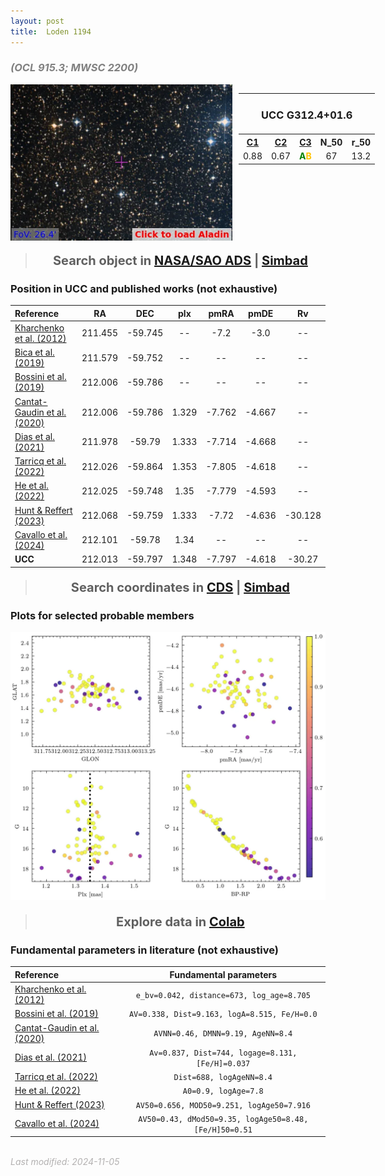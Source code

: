```yaml
---
layout: post
title:  Loden 1194
---
```

<h3><span style="color: #808080;"><i>(OCL 915.3; MWSC 2200)</i></span></h3><div style="display: flex; justify-content: space-between; width:720px;height:250px">
<div style="text-align: center;">
<!-- WEBP image -->
<img id="myImage" src="https://raw.githubusercontent.com/ucc23/Q4P/main/plots/loden1194_aladin.webp" alt="Clickable Image" style="width:355px;height:250px; cursor: pointer;">

<!-- Div to contain Aladin Lite viewer -->
<div id="aladin-lite-div" style="width:355px;height:250px;display:none;"></div>

<!-- Aladin Lite script (will be loaded after the image is clicked) -->
<script type="text/javascript">
// Function to load Aladin Lite after image click and hide the image
function loadAladinLiteAndHideImage() {
    // Dynamically load the Aladin Lite script
    let aladinScript = document.createElement('script');
    aladinScript.src = "https://aladin.cds.unistra.fr/AladinLite/api/v3/latest/aladin.js";
    aladinScript.charset = "utf-8";
    aladinScript.onload = function () {
        A.init.then(() => {
            let aladin = A.aladin('#aladin-lite-div', {survey:"P/DSS2/color", fov:0.44, target: "212.013 -59.797"});
            // Remove the image
            document.getElementById('myImage').remove();
            // Hide the image
            //document.getElementById('myImage').style.visibility = "hidden";
            // Show the Aladin Lite viewer
            document.getElementById('aladin-lite-div').style.display = 'block';
        });
     };
    document.head.appendChild(aladinScript);
}
// Event listener for image click
document.getElementById('myImage').addEventListener('click', loadAladinLiteAndHideImage);
</script>
</div>
<!-- Left block -->

<table style="text-align: center; width:355px;height:250px;">
  <!-- Row 1 (title) -->
  <tr>
    <td colspan="5"><h3>UCC G312.4+01.6</h3></td>
  </tr>
  <!-- Row 2 -->
  <tr>
    <th><a href="https://ucc.ar/faq#what-are-the-c1-c2-and-c3-parameters" title="Photometric class">C1</a></th>
    <th><a href="https://ucc.ar/faq#what-are-the-c1-c2-and-c3-parameters" title="Density class">C2</a></th>
    <th><a href="https://ucc.ar/faq#what-are-the-c1-c2-and-c3-parameters" title="Combined class">C3</a></th>
    <th><div title="Stars with membership probability >50%">N_50</div></th>
    <th><div title="Radius that contains half the members [arcmin]">r_50</div></th>
  </tr>
  <!-- Row 3 -->
  <tr>
    <td>0.88</td>
    <td>0.67</td>
    <td><span style="color: green; font-weight: bold;">A</span><span style="color: #FFC300; font-weight: bold;">B</span></td>
    <td>67</td>
    <td>13.2</td>
  </tr>
</table>
</div>

> <p style="text-align:center; font-weight: bold; font-size:20px">Search object in <a href="https://ui.adsabs.harvard.edu/search/q=%20collection%3Aastronomy%20body%3A%22Loden%201194%22&sort=date%20desc%2C%20bibcode%20desc&p_=0" target="_blank">NASA/SAO ADS</a> | <a href="https://simbad.cds.unistra.fr/simbad/sim-id-refs?Ident=loden1194" target="_blank">Simbad</a></p>


### Position in UCC and published works (not exhaustive)

| Reference    | RA    | DEC   | plx  | pmRA  | pmDE   |  Rv  |
| :---         | :---: | :---: | :---: | :---: | :---: | :---: |
|[Kharchenko et al. (2012)](https://ui.adsabs.harvard.edu/abs/2012A%26A...543A.156K) | 211.455 | -59.745 | -- | -7.2 | -3.0 | -- |
|[Bica et al. (2019)](https://ui.adsabs.harvard.edu/abs/2019AJ....157...12B) | 211.579 | -59.752 | -- | -- | -- | -- |
|[Bossini et al. (2019)](https://ui.adsabs.harvard.edu/abs/2019A%26A...623A.108B) | 212.006 | -59.786 | -- | -- | -- | -- |
|[Cantat-Gaudin et al. (2020)](https://ui.adsabs.harvard.edu/abs/2020A%26A...640A...1C) | 212.006 | -59.786 | 1.329 | -7.762 | -4.667 | -- |
|[Dias et al. (2021)](https://ui.adsabs.harvard.edu/abs/2021MNRAS.504..356D) | 211.978 | -59.79 | 1.333 | -7.714 | -4.668 | -- |
|[Tarricq et al. (2022)](https://ui.adsabs.harvard.edu/abs/2022A%26A...659A..59T) | 212.026 | -59.864 | 1.353 | -7.805 | -4.618 | -- |
|[He et al. (2022)](https://ui.adsabs.harvard.edu/abs/2022ApJS..262....7H) | 212.025 | -59.748 | 1.35 | -7.779 | -4.593 | -- |
|[Hunt & Reffert (2023)](https://ui.adsabs.harvard.edu/abs/2023A%26A...673A.114H) | 212.068 | -59.759 | 1.333 | -7.72 | -4.636 | -30.128 |
|[Cavallo et al. (2024)](https://ui.adsabs.harvard.edu/abs/2024AJ....167...12C) | 212.101 | -59.78 | 1.34 | -- | -- | -- |
| **UCC** |212.013 | -59.797 | 1.348 | -7.797 | -4.618 | -30.27 |

> <p style="text-align:center; font-weight: bold; font-size:20px">Search coordinates in <a href="https://cdsportal.u-strasbg.fr/?target=212.013,-59.797" target="_blank">CDS</a> | <a href="https://simbad.cds.unistra.fr/mobile/object_list.html?coord=212.013%20-59.797&output=json&radius=5&userEntry=loden1194" target="_blank">Simbad</a></p>

### Plots for selected probable members

![CLUSTER](https://raw.githubusercontent.com/ucc23/Q4P/main/plots/loden1194.webp)


> <p style="text-align:center; font-weight: bold; font-size:20px">Explore data in <a href="https://colab.research.google.com/github/UCC23/Q4P/blob/master/notebooks/loden1194.ipynb" target="_blank">Colab</a></p>


### Fundamental parameters in literature (not exhaustive)

| Reference |  Fundamental parameters |
| :---         |     :---:      |
| [Kharchenko et al. (2012)](https://ui.adsabs.harvard.edu/abs/2012A%26A...543A.156K) | `e_bv=0.042, distance=673, log_age=8.705` |
| [Bossini et al. (2019)](https://ui.adsabs.harvard.edu/abs/2019A%26A...623A.108B) | `AV=0.338, Dist=9.163, logA=8.515, Fe/H=0.0` |
| [Cantat-Gaudin et al. (2020)](https://ui.adsabs.harvard.edu/abs/2020A%26A...640A...1C) | `AVNN=0.46, DMNN=9.19, AgeNN=8.4` |
| [Dias et al. (2021)](https://ui.adsabs.harvard.edu/abs/2021MNRAS.504..356D) | `Av=0.837, Dist=744, logage=8.131, [Fe/H]=0.037` |
| [Tarricq et al. (2022)](https://ui.adsabs.harvard.edu/abs/2022A%26A...659A..59T) | `Dist=688, logAgeNN=8.4` |
| [He et al. (2022)](https://ui.adsabs.harvard.edu/abs/2022ApJS..262....7H) | `A0=0.9, logAge=7.8` |
| [Hunt & Reffert (2023)](https://ui.adsabs.harvard.edu/abs/2023A%26A...673A.114H) | `AV50=0.656, MOD50=9.251, logAge50=7.916` |
| [Cavallo et al. (2024)](https://ui.adsabs.harvard.edu/abs/2024AJ....167...12C) | `AV50=0.43, dMod50=9.35, logAge50=8.48, [Fe/H]50=0.51` |

<br>
<font color="b3b1b1"><i>Last modified: 2024-11-05</i></font>
